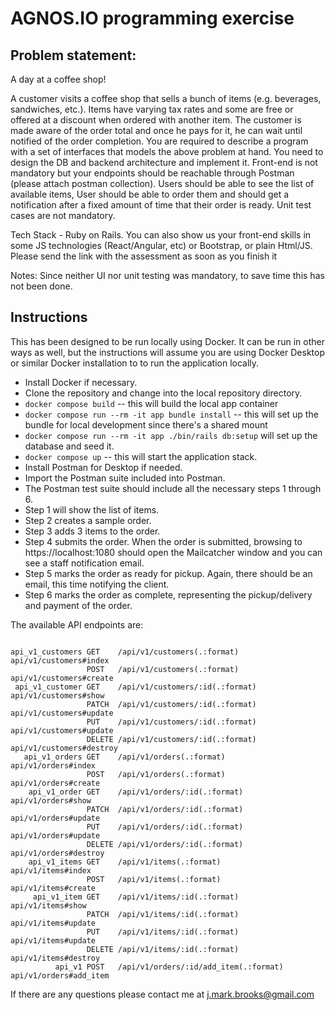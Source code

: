 # AGNOS.IO programming exercise 

## Problem statement:

A day at a coffee shop!

A customer visits a coffee shop that sells a bunch of items (e.g. beverages, sandwiches, etc.).
Items have varying tax rates and some are free or offered at a discount when ordered with another item.
The customer is made aware of the order total and once he pays for it, he can wait until notified of the order completion.
You are required to describe a program with a set of interfaces that models the above problem at hand. You need to design the DB and backend architecture and implement it. Front-end is not mandatory but your endpoints should be reachable through Postman (please attach postman collection).
Users should be able to see the list of available items, User should be able to order them and should get a notification after a fixed amount of time that their order is ready.
Unit test cases are not mandatory.

Tech Stack - Ruby on Rails. You can also show us your front-end skills in some JS technologies (React/Angular, etc) or Bootstrap, or plain Html/JS.
Please send the link with the assessment as soon as you finish it

Notes: Since neither UI nor unit testing was mandatory, to save time this has not been done.

## Instructions

This has been designed to be run locally using Docker.  It can be run in other ways as well, but the instructions will assume you are using Docker Desktop or similar Docker installation to to run the application locally.

* Install Docker if necessary.
* Clone the repository and change into the local repository directory.
* `docker compose build` -- this will build the local app container
* `docker compose run --rm -it app bundle install` -- this will set up the bundle for local development since there's a shared mount
* `docker compose run --rm -it app ./bin/rails db:setup` will set up the database and seed it.
* `docker compose up` -- this will start the application stack.
* Install Postman for Desktop if needed.
* Import the Postman suite included into Postman.
* The Postman test suite should include all the necessary steps 1 through 6.
* Step 1 will show the list of items.
* Step 2 creates a sample order.
* Step 3 adds 3 items to the order.
* Step 4 submits the order.  When the order is submitted, browsing to https://localhost:1080 should open the Mailcatcher window and you can see a staff notification email.
* Step 5 marks the order as ready for pickup.  Again, there should be an email, this time notifying the client.
* Step 6 marks the order as complete, representing the pickup/delivery and payment of the order.

The available API endpoints are:
<pre><code>
api_v1_customers GET    /api/v1/customers(.:format)                                                                       api/v1/customers#index
                 POST   /api/v1/customers(.:format)                                                                       api/v1/customers#create
 api_v1_customer GET    /api/v1/customers/:id(.:format)                                                                   api/v1/customers#show
                 PATCH  /api/v1/customers/:id(.:format)                                                                   api/v1/customers#update
                 PUT    /api/v1/customers/:id(.:format)                                                                   api/v1/customers#update
                 DELETE /api/v1/customers/:id(.:format)                                                                   api/v1/customers#destroy
   api_v1_orders GET    /api/v1/orders(.:format)                                                                          api/v1/orders#index
                 POST   /api/v1/orders(.:format)                                                                          api/v1/orders#create
    api_v1_order GET    /api/v1/orders/:id(.:format)                                                                      api/v1/orders#show
                 PATCH  /api/v1/orders/:id(.:format)                                                                      api/v1/orders#update
                 PUT    /api/v1/orders/:id(.:format)                                                                      api/v1/orders#update
                 DELETE /api/v1/orders/:id(.:format)                                                                      api/v1/orders#destroy
    api_v1_items GET    /api/v1/items(.:format)                                                                           api/v1/items#index
                 POST   /api/v1/items(.:format)                                                                           api/v1/items#create
     api_v1_item GET    /api/v1/items/:id(.:format)                                                                       api/v1/items#show
                 PATCH  /api/v1/items/:id(.:format)                                                                       api/v1/items#update
                 PUT    /api/v1/items/:id(.:format)                                                                       api/v1/items#update
                 DELETE /api/v1/items/:id(.:format)                                                                       api/v1/items#destroy
          api_v1 POST   /api/v1/orders/:id/add_item(.:format)                                                             api/v1/orders#add_item
</code></pre>
If there are any questions please contact me at j.mark.brooks@gmail.com
